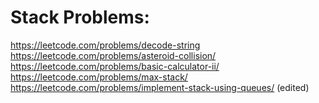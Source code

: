# Stack Problems:
https://leetcode.com/problems/decode-string
https://leetcode.com/problems/asteroid-collision/
https://leetcode.com/problems/basic-calculator-ii/
https://leetcode.com/problems/max-stack/
https://leetcode.com/problems/implement-stack-using-queues/ (edited)
